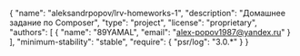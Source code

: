 {
    "name": "aleksandrpopov/lrv-homeworks-1",
    "description": "Домашнее задание по Composer",
    "type": "project",
    "license": "proprietary",
    "authors": [
        {
            "name": "89YAMAL",
            "email": "alex-popov1987@yandex.ru"
        }
    ],
    "minimum-stability": "stable",
    "require": {
        "psr/log": "3.0.*"
    }
}


